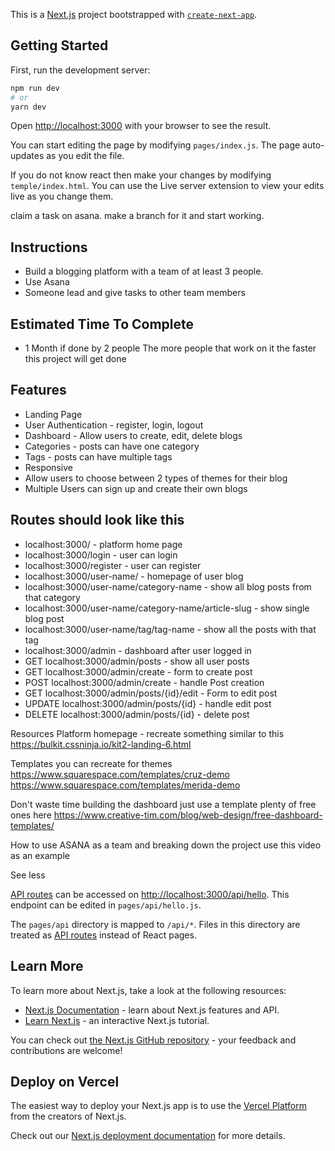 This is a [Next.js](https://nextjs.org/) project bootstrapped with [`create-next-app`](https://github.com/vercel/next.js/tree/canary/packages/create-next-app).

## Getting Started

First, run the development server:

```bash
npm run dev
# or
yarn dev
```

Open [http://localhost:3000](http://localhost:3000) with your browser to see the result.

You can start editing the page by modifying `pages/index.js`. The page auto-updates as you edit the file.

If you do not know react then make your changes by modifying `temple/index.html`. You can use the Live server extension to view your edits live as you change them.

claim a task on asana. make a branch for it and start working.

## Instructions 
- Build a blogging platform with a team of at least 3 people. 
- Use Asana 
- Someone lead and give tasks to other team members

## Estimated Time To Complete 
- 1 Month if done by 2 people The more people that work on it the faster this project will get done

## Features 
- Landing Page 
- User Authentication - register, login, logout 
- Dashboard - Allow users to create, edit, delete blogs 
- Categories - posts can have one category 
- Tags - posts can have multiple tags 
- Responsive 
- Allow users to choose between 2 types of themes for their blog 
- Multiple Users can sign up and create their own blogs

## Routes should look like this 
- localhost:3000/ - platform home page 
- localhost:3000/login - user can login 
- localhost:3000/register - user can register 
- localhost:3000/user-name/ - homepage of user blog 
- localhost:3000/user-name/category-name - show all blog posts from that category 
- localhost:3000/user-name/category-name/article-slug - show single blog post 
- localhost:3000/user-name/tag/tag-name - show all the posts with that tag 
- localhost:3000/admin - dashboard after user logged in 
- GET localhost:3000/admin/posts - show all user posts 
- GET localhost:3000/admin/create - form to create post 
- POST localhost:3000/admin/create - handle Post creation 
- GET localhost:3000/admin/posts/{id}/edit - Form to edit post 
- UPDATE localhost:3000/admin/posts/{id} - handle edit post 
- DELETE localhost:3000/admin/posts/{id} - delete post

Resources Platform homepage - recreate something similar to this https://bulkit.cssninja.io/kit2-landing-6.html

Templates you can recreate for themes https://www.squarespace.com/templates/cruz-demo https://www.squarespace.com/templates/merida-demo

Don't waste time building the dashboard just use a template plenty of free ones here https://www.creative-tim.com/blog/web-design/free-dashboard-templates/

How to use ASANA as a team and breaking down the project use this video as an example ﻿

See less

[API routes](https://nextjs.org/docs/api-routes/introduction) can be accessed on [http://localhost:3000/api/hello](http://localhost:3000/api/hello). This endpoint can be edited in `pages/api/hello.js`.

The `pages/api` directory is mapped to `/api/*`. Files in this directory are treated as [API routes](https://nextjs.org/docs/api-routes/introduction) instead of React pages.

## Learn More

To learn more about Next.js, take a look at the following resources:

- [Next.js Documentation](https://nextjs.org/docs) - learn about Next.js features and API.
- [Learn Next.js](https://nextjs.org/learn) - an interactive Next.js tutorial.

You can check out [the Next.js GitHub repository](https://github.com/vercel/next.js/) - your feedback and contributions are welcome!

## Deploy on Vercel

The easiest way to deploy your Next.js app is to use the [Vercel Platform](https://vercel.com/new?utm_medium=default-template&filter=next.js&utm_source=create-next-app&utm_campaign=create-next-app-readme) from the creators of Next.js.

Check out our [Next.js deployment documentation](https://nextjs.org/docs/deployment) for more details.
